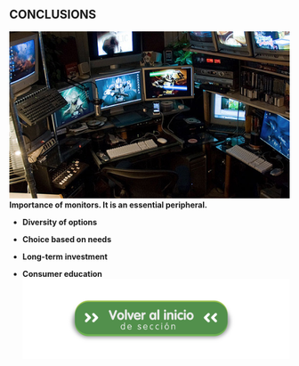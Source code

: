 ## CONCLUSIONS
![per](img/perifericos.jpg)
**Importance of monitors. It is an essential peripheral.**

- **Diversity of options**

- **Choice based on needs**
-  **Long-term investment**

- **Consumer education**
  [![Volver al README](img/seccion.png)](README_EN.md)
